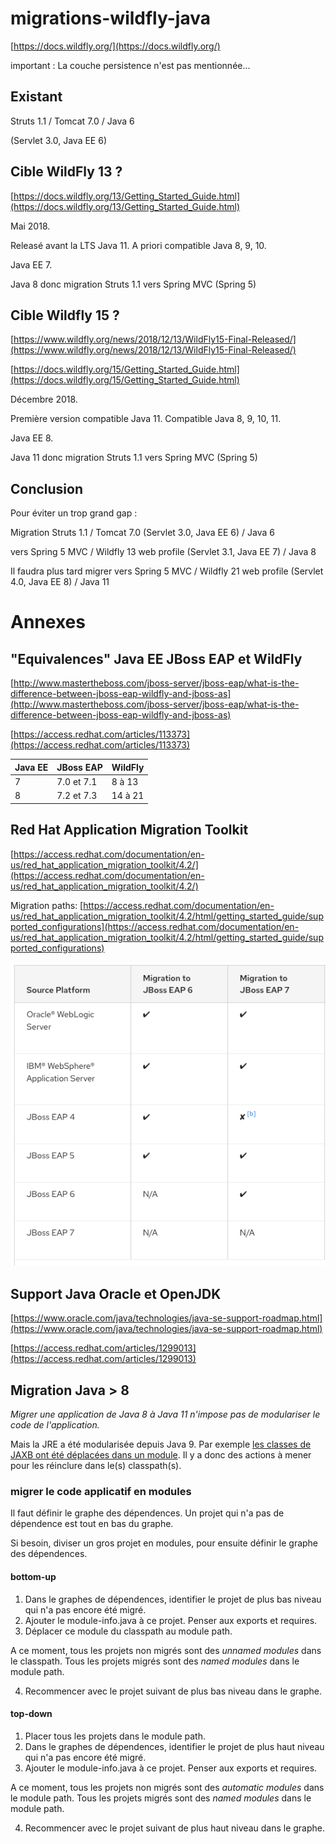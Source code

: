 # migrations-wildfly-java

[https://docs.wildfly.org/](https://docs.wildfly.org/)

important : La couche persistence n'est pas mentionnée...

## Existant

Struts 1.1 / Tomcat 7.0 / Java 6

(Servlet 3.0, Java EE 6)

## Cible WildFly 13 ?

[https://docs.wildfly.org/13/Getting_Started_Guide.html](https://docs.wildfly.org/13/Getting_Started_Guide.html)

Mai 2018. 

Releasé avant la LTS Java 11. A priori compatible Java 8, 9, 10.

Java EE 7.

Java 8 donc migration Struts 1.1 vers Spring MVC (Spring 5)

## Cible Wildfly 15 ?

[https://www.wildfly.org/news/2018/12/13/WildFly15-Final-Released/](https://www.wildfly.org/news/2018/12/13/WildFly15-Final-Released/)

[https://docs.wildfly.org/15/Getting_Started_Guide.html](https://docs.wildfly.org/15/Getting_Started_Guide.html)

Décembre 2018.

Première version compatible Java 11. Compatible Java 8, 9, 10, 11.

Java EE 8.

Java 11 donc migration Struts 1.1 vers Spring MVC (Spring 5)

## Conclusion

Pour éviter un trop grand gap :

Migration Struts 1.1 / Tomcat 7.0 (Servlet 3.0, Java EE 6) / Java 6

vers Spring 5 MVC / Wildfly 13 web profile (Servlet 3.1, Java EE 7) / Java 8

Il faudra plus tard migrer vers Spring 5 MVC / Wildfly 21 web profile (Servlet 4.0, Java EE 8) / Java 11

# Annexes

## "Equivalences" Java EE JBoss EAP et WildFly

[http://www.mastertheboss.com/jboss-server/jboss-eap/what-is-the-difference-between-jboss-eap-wildfly-and-jboss-as](http://www.mastertheboss.com/jboss-server/jboss-eap/what-is-the-difference-between-jboss-eap-wildfly-and-jboss-as)

[https://access.redhat.com/articles/113373](https://access.redhat.com/articles/113373)

| Java EE       | JBoss EAP    | WildFly       |
| ------------- | -------------| ------------- |
| 7             | 7.0 et 7.1   | 8 à 13        |
| 8             | 7.2 et 7.3   | 14 à 21       |

## Red Hat Application Migration Toolkit

[https://access.redhat.com/documentation/en-us/red_hat_application_migration_toolkit/4.2/](https://access.redhat.com/documentation/en-us/red_hat_application_migration_toolkit/4.2/)

Migration paths:
[https://access.redhat.com/documentation/en-us/red_hat_application_migration_toolkit/4.2/html/getting_started_guide/supported_configurations](https://access.redhat.com/documentation/en-us/red_hat_application_migration_toolkit/4.2/html/getting_started_guide/supported_configurations)

![Supported Source Platform Migration Paths](RHAMT_1.png)

## Support Java Oracle et OpenJDK

[https://www.oracle.com/java/technologies/java-se-support-roadmap.html](https://www.oracle.com/java/technologies/java-se-support-roadmap.html)

[https://access.redhat.com/articles/1299013](https://access.redhat.com/articles/1299013)

## Migration Java > 8

*Migrer une application de Java 8 à Java 11 n'impose pas de modulariser le code de l'application.*

Mais la JRE a été modularisée depuis Java 9. Par exemple [les classes de JAXB ont été déplacées dans un module](https://www.jesperdj.com/2018/09/30/jaxb-on-java-9-10-11-and-beyond/). Il y a donc des actions à mener pour les réinclure dans le(s) classpath(s).

### migrer le code applicatif en modules

Il faut définir le graphe des dépendences. Un projet qui n'a pas de dépendence est tout en bas du graphe.

Si besoin, diviser un gros projet en modules, pour ensuite définir le graphe des dépendences.

#### bottom-up

1. Dans le graphes de dépendences, identifier le projet de plus bas niveau qui n'a pas encore été migré.
2. Ajouter le module-info.java à ce projet. Penser aux exports et requires.
3. Déplacer ce module du classpath au module path.

A ce moment, tous les projets non migrés sont des *unnamed modules* dans le classpath. Tous les projets migrés sont des *named modules* dans le module path.

4. Recommencer avec le projet suivant de plus bas niveau dans le graphe.

#### top-down

1. Placer tous les projets dans le module path.
2. Dans le graphes de dépendences, identifier le projet de plus haut niveau qui n'a pas encore été migré.
3. Ajouter le module-info.java à ce projet. Penser aux exports et requires.

A ce moment, tous les projets non migrés sont des *automatic modules* dans le module path. Tous les projets migrés sont des *named modules* dans le module path.

4. Recommencer avec le projet suivant de plus haut niveau dans le graphe.



